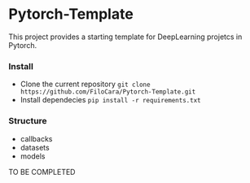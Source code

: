 # Pytorch-Template

This project provides a starting template for DeepLearning projetcs in Pytorch.

### Install

* Clone the current repository `git clone https://github.com/FiloCara/Pytorch-Template.git`
* Install dependecies `pip install -r requirements.txt`

### Structure

* callbacks
* datasets
* models

TO BE COMPLETED